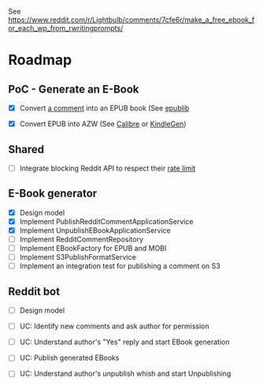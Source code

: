 See https://www.reddit.com/r/Lightbulb/comments/7cfe6r/make_a_free_ebook_for_each_wp_from_rwritingprompts/

# Roadmap

## PoC - Generate an E-Book

- [x] Convert [a comment](https://www.reddit.com/r/WritingPrompts/comments/7cev3m/wp_seeing_success_with_the_purchase_of_marvel_and/dppezxn/) into an EPUB book (See 
[epublib](http://search.maven.org/#search%7Cga%7C1%7Cepublib)
- [x] Convert EPUB into AZW (See [Calibre](https://www.calibre-ebook.com/) or [KindleGen](https://www.amazon.com/gp/feature.html?docId=1000234621))


## Shared

- [ ] Integrate blocking Reddit API to respect their [rate limit](https://github.com/reddit/reddit/wiki/API#rules)

## E-Book generator

- [x] Design model
- [x] Implement PublishRedditCommentApplicationService
- [x] Implement UnpublishEBookApplicationService
- [ ] Implement RedditCommentRepository
- [ ] Implement EBookFactory for EPUB and MOBI
- [ ] Implement S3PublishFormatService
- [ ] Implement an integration test for publishing a comment on S3

## Reddit bot

- [ ] Design model
- [ ] UC: Identify new comments and ask author for permission
- [ ] UC: Understand author's "Yes" reply and start EBook generation
- [ ] UC: Publish generated EBooks
- [ ] UC: Understand author's unpublish whish and start Unpublishing

